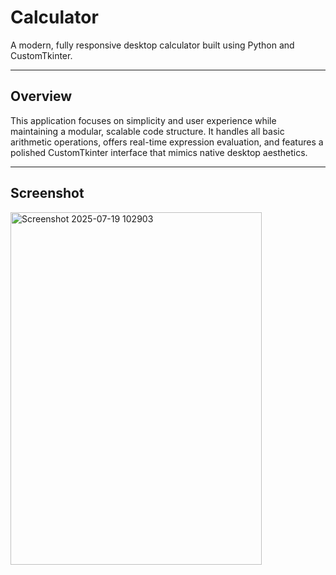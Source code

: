# Calculator

A modern, fully responsive desktop calculator built using Python and CustomTkinter.

---

## Overview

This application focuses on simplicity and user experience while maintaining a modular, scalable code structure. It handles all basic arithmetic operations, offers real-time expression evaluation, and features a polished CustomTkinter interface that mimics native desktop aesthetics.

---

## Screenshot

<img width="402" height="564" alt="Screenshot 2025-07-19 102903" src="https://github.com/user-attachments/assets/f377c2b9-f888-4aff-ab9d-1d0785a21f39" />
